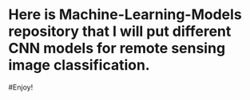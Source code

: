 # Here is Machine-Learning-Models repository that I will put different CNN models for remote sensing image classification.
#Enjoy!
